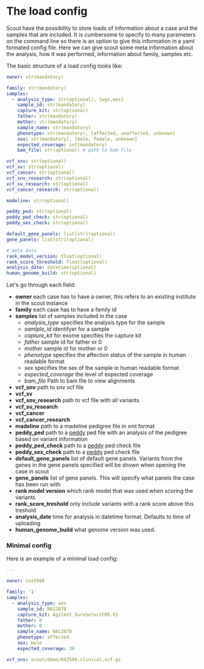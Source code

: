 # The load config

Scout have the possibility to store loads of information about a case and the samples that are included. It is cumbersome to specify to many parameters on the command line so there is an option to give this information in a yaml formated config file.
Here we can give scout some meta information about the analysis, how it was performed, information about family, samples etc. 

The basic structure of a load config looks like:


```yaml
owner: str(mandatory)

family: str(mandatory)
samples:
  - analysis_type: str(optional), [wgs,wes]
    sample_id: str(mandatory)
    capture_kit: str(optional)
    father: str(mandatory)
    mother: str(mandatory)
    sample_name: str(mandatory)
    phenotype: str(mandatory), [affected, unaffected, unknown]
    sex: str(mandatory), [male, female, unknown]
    expected_coverage: int(mandatory)
    bam_file: str(optional) # path to bam file

vcf_snv: str(optional)
vcf_sv: str(optional)
vcf_cancer: str(optional)
vcf_snv_research: str(optional)
vcf_sv_research: str(optional)
vcf_cancer_research: str(optional)

madeline: str(optional)

peddy_ped: str(optional)
peddy_ped_check: str(optional)
peddy_sex_check: str(optional)

default_gene_panels: list[str](optional)
gene_panels: list[str](optional)

# meta data
rank_model_version: float(optional)
rank_score_threshold: float(optional)
analysis_date: datetime(optional)
human_genome_build: str(optional)
```

Let's go through each field:

- **owner** each case has to have a owner, this refers to an existing institute in the scout instance
- **family** each case has to have a family id
- **samples** list of samples included in the case
	- *analysis_type* specifies the analysis type for the sample
	- *samlple_id* identifyer for a sample
	- *capture_kit* for exome specifies the capture kit
	- *father* sample id for father or 0
	- *mother* sample id for mother or 0
	- *phenotype* specifies the affection status of the sample in human readable format
	- *sex* specifies the sex of the sample in human readable format
	- *expected_coverage* the level of expected coverage
	- *bam_file* Path to bam file to view alignments
- **vcf_snv** path to snv vcf file
- **vcf_sv** 
- **vcf_snv_research** path to vcf file with all variants
- **vcf_sv_research**
- **vcf_cancer**
- **vcf_cancer_research**
- **madeline** path to a madeline pedigree file in xml format
- **peddy_ped** path to a [peddy](https://github.com/brentp/peddy) ped file with an analysis of the pedigree based on variant information
- **peddy_ped_check** path to a [peddy](https://github.com/brentp/peddy) ped check file
- **peddy_sex_check** path to a [peddy](https://github.com/brentp/peddy) ped check file
- **default_gene_panels** list of default gene panels. Variants from the genes in the gene panels specified will be shown when opening the case in scout
- **gene_panels** list of gene panels. This will specify what panels the case has been run with
- **rank model version** which rank model that was used when scoring the variants
- **rank_score_treshold** only include variants with a rank score above this treshold
- **analysis_date** time for analysis in datetime format. Defaults to time of uploading
- **human_genome_build** what genome version was used.

### Minimal config

Here is an example of a minimal load config:

```yaml
---

owner: cust004

family: '1'
samples:
  - analysis_type: wes
    sample_id: NA12878
    capture_kit: Agilent_SureSelectCRE.V1
    father: 0
    mother: 0
    sample_name: NA12878
    phenotype: affected
    sex: male
    expected_coverage: 30

vcf_snv: scout/demo/643594.clinical.vcf.gz
```